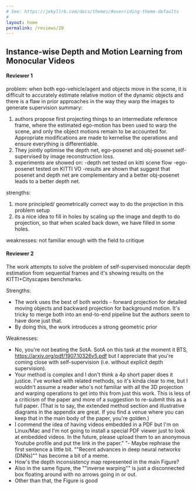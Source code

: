 ```yaml
---
# See: https://jekyllrb.com/docs/themes/#overriding-theme-defaults
#
layout: home
permalink: /reviews/20
---
```


## Instance-wise Depth and Motion Learning from Monocular Videos

#### Reviewer 1
problem: when both ego-vehicle/agent and objects move in the scene, it is difficult to accurately estimate relative motion of the dynamic objects and there is a flaw in prior approaches in the way they warp the images to generate supervision
summary:   
1. authors propose first projecting things to an intermediate reference frame, where the estimated ego-motion has been used to warp the scene, and only the object motions remain to be accounted for.
Appropriate modifications are made to kernelise the operations and ensure everything is differentiable.  
2. They jointly optimise the depth net, ego-posenet and obj-posenet self-supervised by image reconstruction loss.
3. experiments are showed on: 
	-depth net tested on kitti scene flow
	-ego-posenet tested on KITTI VO
    -results are shown that suggest that posenet and depth net are complementary and a better obj-posenet leads to a better depth net.

strengths:
1. more principled/ geometrically correct way to do the projection in this problem setup
2. its a nice idea to fill in holes by scaling up the image and depth to do projection, so that when scaled back down, we have filled in some holes. 

weaknesses: not familiar enough with the field to critique

#### Reviewer 2
The work attempts to solve the problem of self-supervised monocular depth estimation from sequential frames and it's showing results on the KITTI+Cityscapes benchmarks.

Strengths:
- The work uses the best of both worlds - forward projection for detailed moving objects and backward projection for background motion. It's tricky to merge both into an end-to-end pipeline but the authors seem to have done just that.
- By doing this, the work introduces a strong geometric prior

Weaknesses:
- No, you're not beating the SotA. SotA on this task at the moment it BTS, https://arxiv.org/pdf/1907.10326v5.pdf but I appreciate that you're coming close with self-supervision (i.e. without explicit depth supervision).
- Your method is complex and I don't think a 4p short paper does it justice. I've worked with related methods, so it's kinda clear to me, but I wouldn't assume a reader who's not familiar with all the 3D projection and warping operations to get into this from just this work. This is less of a criticism of the paper and more of a suggestion to re-submit this as a full paper. (That is to say, the extended method section and illustrative diagrams in the appendix are great. If you find a venue where you can keep that in the main body of the paper, you're golden.)
- I commend the idea of having videos embedded in a PDF but I'm on Linux/Mac and I'm not going to install a special PDF viewer just to look at embedded videos. In the future, please upload them to an anonymous Youtube profile and put the link in the paper."	"- Maybe rephrase the first sentence a little bit. ""Recent advances in deep neural networks (DNNs)"" has become a bit of a meme.
- How's the depth inconsistency map represented in the main Figure?
- Also in the same figure, the ""inverse warping"" is just a disconnected box floating around with no arrows going in or out. 
- Other than that, the Figure is good